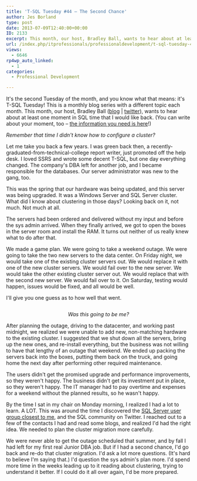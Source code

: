 ```yaml
---
title: 'T-SQL Tuesday #44 – The Second Chance'
author: Jes Borland
type: post
date: 2013-07-09T12:40:00+00:00
ID: 2133
excerpt: This month, our host, Bradley Ball, wants to hear about at least one moment in SQL time that I would like back.
url: /index.php/itprofessionals/professionaldevelopment/t-sql-tuesday-44-the-1/
views:
  - 6646
rp4wp_auto_linked:
  - 1
categories:
  - Professional Development

---
```

[<img style="float: left;" src="/wp-content/uploads/users/grrlgeek/TSQL2sDay150x150.jpg?mtime=1365451350" alt="" />][1]It's the second Tuesday of the month, and you know what that means: it's T-SQL Tuesday! This is a monthly blog series with a different topic each month. This month, our host, Bradley Ball ([blog][2] | [twitter][3]), wants to hear about at least one moment in SQL time that I would like back. (You can write about your moment, too – [the information you need is here][1]!)

_Remember that time I didn't know how to configure a cluster?_

Let me take you back a few years. I was green back then, a recently-graduated-from-technical-college report writer, just promoted off the help desk. I loved SSRS and wrote some decent T-SQL, but one day everything changed. The company's DBA left for another job, and I became responsible for the databases. Our server administrator was new to the gang, too.

This was the spring that our hardware was being updated, and this server was being upgraded. It was a Windows Server and SQL Server cluster. What did I know about clustering in those days? Looking back on it, not much. Not much at all.

The servers had been ordered and delivered without my input and before the sys admin arrived. When they finally arrived, we got to open the boxes in the server room and install the RAM. It turns out neither of us really knew what to do after that.

We made a game plan. We were going to take a weekend outage. We were going to take the two new servers to the data center. On Friday night, we would take one of the existing cluster servers out. We would replace it with one of the new cluster servers. We would fail over to the new server. We would take the other existing cluster server out. We would replace that with the second new server. We would fail over to it. On Saturday, testing would happen, issues would be fixed, and all would be well.

I'll give you one guess as to how well that went.

<p style="text-align: center;">
  <a href="http://www.flickr.com/photos/balakov/2468552226/in/set-72157594352657197"><img src="/wp-content/uploads/users/grrlgeek/2468552226_0e2637a0dd.jpg?mtime=1373373473" alt="" /></a>
</p>

<p style="text-align: center;">
  <em>Was this going to be me?</em>
</p>

After planning the outage, driving to the datacenter, and working past midnight, we realized we were unable to add new, non-matching hardware to the existing cluster. I suggested that we shut down all the servers, bring up the new ones, and re-install everything, but the business was not willing to have that lengthy of an outage that weekend. We ended up packing the servers back into the boxes, putting them back on the truck, and going home the next day after performing other required maintenance.

The users didn't get the promised upgrade and performance improvements, so they weren't happy. The business didn't get its investment put in place, so they weren't happy. The IT manager had to pay overtime and expenses for a weekend without the planned results, so he wasn't happy.

By the time I sat in my chair on Monday morning, I realized I had a lot to learn. A LOT. This was around the time I discovered the [SQL Server user group closest to me][4], and the SQL community on Twitter. I reached out to a few of the contacts I had and read some blogs, and realized I'd had the right idea. We needed to plan the cluster migration more carefully.

We were never able to get the outage scheduled that summer, and by fall I had left for my first real Junior DBA job. But if I had a second chance, I'd go back and re-do that cluster migration. I'd ask a lot more questions. (It's hard to believe I'm saying that.) I'd question the sys admin's plan more. I'd spend more time in the weeks leading up to it reading about clustering, trying to understand it better. If I could do it all over again, I'd be more prepared.

 [1]: http://www.sqlballs.com/2013/07/t-sql-tuesday-44-second-chance.html
 [2]: http://www.sqlballs.com/
 [3]: https://twitter.com/SQLBalls
 [4]: http://www.sqlpass.org/PASSChapters/LocalChapters.aspx
